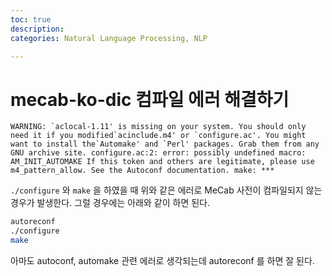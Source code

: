 ```yaml
---
toc: true
description: 
categories: Natural Language Processing, NLP

---
```


# mecab-ko-dic 컴파일 에러 해결하기

```
WARNING: `aclocal-1.11' is missing on your system. You should only need it if you modified`acinclude.m4' or `configure.ac'. You might want to install the`Automake' and `Perl' packages. Grab them from any GNU archive site. configure.ac:2: error: possibly undefined macro: AM_INIT_AUTOMAKE If this token and others are legitimate, please use m4_pattern_allow. See the Autoconf documentation. make: ***
```

`./configure` 와 `make` 을 하였을 때 위와 같은 에러로 MeCab 사전이 컴파일되지 않는 경우가 발생한다. 그럴 경우에는 아래와 같이 하면 된다.

```bash
autoreconf
./configure
make
```

아마도 autoconf, automake 관련 에러로 생각되는데 autoreconf 를 하면 잘 된다.